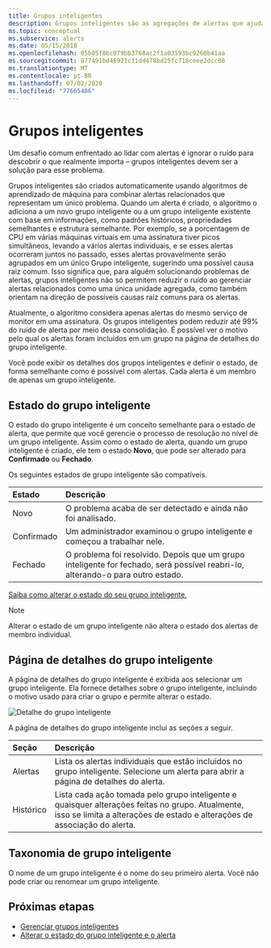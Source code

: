 ```yaml
---
title: Grupos inteligentes
description: Grupos inteligentes são as agregações de alertas que ajudam você a reduzir o ruído de alerta
ms.topic: conceptual
ms.subservice: alerts
ms.date: 05/15/2018
ms.openlocfilehash: 05b05f8bc079bb3768ac2f1a03593bc9260b41aa
ms.sourcegitcommit: 877491bd46921c11dd478bd25fc718ceee2dcc08
ms.translationtype: MT
ms.contentlocale: pt-BR
ms.lasthandoff: 07/02/2020
ms.locfileid: "77665486"
---
```

# <a name="smart-groups"></a>Grupos inteligentes

Um desafio comum enfrentado ao lidar com alertas é ignorar o ruído para descobrir o que realmente importa – grupos inteligentes devem ser a solução para esse problema.  

Grupos inteligentes são criados automaticamente usando algoritmos de aprendizado de máquina para combinar alertas relacionados que representam um único problema.  Quando um alerta é criado, o algoritmo o adiciona a um novo grupo inteligente ou a um grupo inteligente existente com base em informações, como padrões históricos, propriedades semelhantes e estrutura semelhante. Por exemplo, se a porcentagem de CPU em várias máquinas virtuais em uma assinatura tiver picos simultâneos, levando a vários alertas individuais, e se esses alertas ocorreram juntos no passado, esses alertas provavelmente serão agrupados em um único Grupo inteligente, sugerindo uma possível causa raiz comum. Isso significa que, para alguém solucionando problemas de alertas, grupos inteligentes não só permitem reduzir o ruído ao gerenciar alertas relacionados como uma única unidade agregada, como também orientam na direção de possíveis causas raiz comuns para os alertas.

Atualmente, o algoritmo considera apenas alertas do mesmo serviço de monitor em uma assinatura. Os grupos inteligentes podem reduzir até 99% do ruído de alerta por meio dessa consolidação. É possível ver o motivo pelo qual os alertas foram incluídos em um grupo na página de detalhes do grupo inteligente.

Você pode exibir os detalhes dos grupos inteligentes e definir o estado, de forma semelhante como é possível com alertas. Cada alerta é um membro de apenas um grupo inteligente. 

## <a name="smart-group-state"></a>Estado do grupo inteligente

O estado do grupo inteligente é um conceito semelhante para o estado de alerta, que permite que você gerencie o processo de resolução no nível de um grupo inteligente. Assim como o estado de alerta, quando um grupo inteligente é criado, ele tem o estado **Novo**, que pode ser alterado para **Confirmado** ou **Fechado**.

Os seguintes estados de grupo inteligente são compatíveis.

| Estado | Descrição |
|:---|:---|
| Novo | O problema acaba de ser detectado e ainda não foi analisado. |
| Confirmado | Um administrador examinou o grupo inteligente e começou a trabalhar nele. |
| Fechado | O problema foi resolvido. Depois que um grupo inteligente for fechado, será possível reabri-lo, alterando-o para outro estado. |

[Saiba como alterar o estado do seu grupo inteligente.](https://aka.ms/managing-alert-smart-group-states)

> [!NOTE]
>  Alterar o estado de um grupo inteligente não altera o estado dos alertas de membro individual.

## <a name="smart-group-details-page"></a>Página de detalhes do grupo inteligente

A página de detalhes do grupo inteligente é exibida aos selecionar um grupo inteligente. Ela fornece detalhes sobre o grupo inteligente, incluindo o motivo usado para criar o grupo e permite alterar o estado.
 
![Detalhe do grupo inteligente](media/alerts-smartgroups-overview/smart-group-detail.png)


A página de detalhes do grupo inteligente inclui as seções a seguir.

| Seção | Descrição |
|:---|:---|
| Alertas | Lista os alertas individuais que estão incluídos no grupo inteligente. Selecione um alerta para abrir a página de detalhes do alerta. |
| Histórico | Lista cada ação tomada pelo grupo inteligente e quaisquer alterações feitas no grupo. Atualmente, isso se limita a alterações de estado e alterações de associação do alerta. |

## <a name="smart-group-taxonomy"></a>Taxonomia de grupo inteligente

O nome de um grupo inteligente é o nome do seu primeiro alerta. Você não pode criar ou renomear um grupo inteligente.

## <a name="next-steps"></a>Próximas etapas

- [Gerenciar grupos inteligentes](https://aka.ms/managing-smart-groups)
- [Alterar o estado do grupo inteligente e o alerta](https://aka.ms/managing-alert-smart-group-states)


